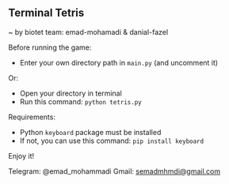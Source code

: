 ## Terminal Tetris
~ by biotet team:
    emad-mohamadi & danial-fazel

Before running the game:
- Enter your own directory path in `main.py` (and uncomment it)

Or:
- Open your directory in terminal
- Run this command:
    `python tetris.py`

Requirements:
- Python `keyboard` package must be installed
- If not, you can use this command:
    `pip install keyboard`

Enjoy it!

Telegram: @emad_mohammadi
Gmail: semadmhmdi@gmail.com
